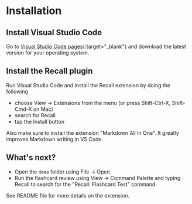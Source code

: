 # Installation

## Install Visual Studio Code

Go to [Visual Studio Code pages](https://code.visualstudio.com/){:target="_blank"} and download the latest version for your operating system.

## Install the Recall plugin

Run Visual Studio Code and install the Recall extension by doing the following

- choose View -> Extensions from the menu (or press Shift-Ctrl-X, Shift-Cmd-X on Mac)
- search for Recall
- tap the Install button

Also make sure to install the extension "Markdown All In One". It greatly improves Markdown writing in VS Code.

## What's next?

- Open the `demo` folder using File -> Open.
- Run the flashcard review using View -> Command Palette and typing Recall to search for the "Recall: Flashcard Test" command.

See README file for more details on the extension.
